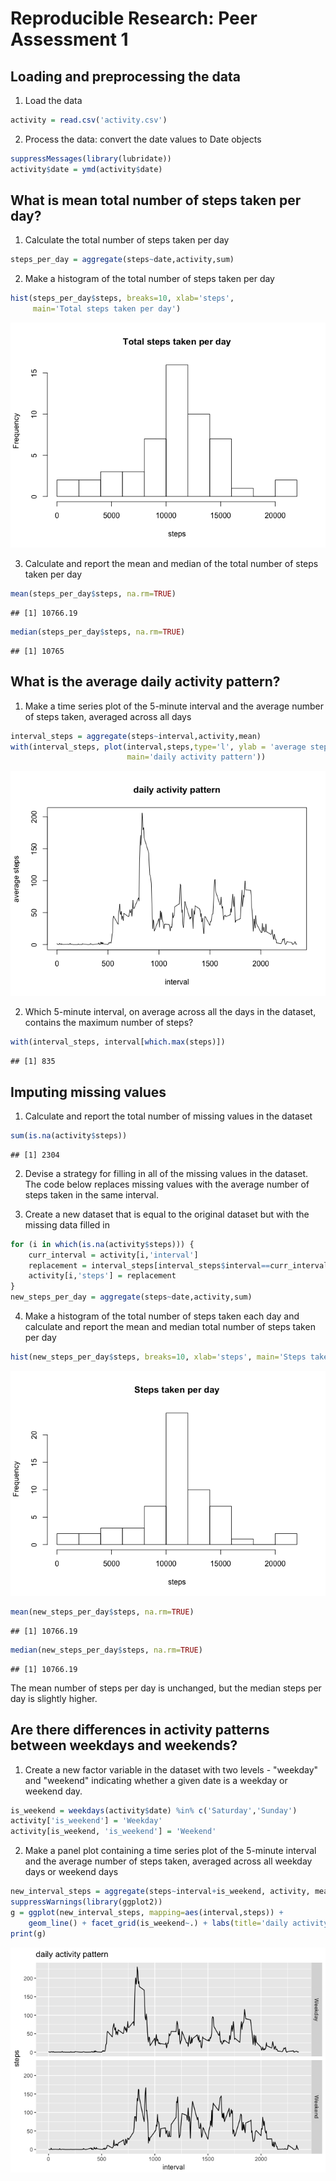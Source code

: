# Reproducible Research: Peer Assessment 1


## Loading and preprocessing the data
1. Load the data  

```r
activity = read.csv('activity.csv')
```

2. Process the data: convert the date values to Date objects

```r
suppressMessages(library(lubridate))
activity$date = ymd(activity$date)
```

## What is mean total number of steps taken per day?
1. Calculate the total number of steps taken per day

```r
steps_per_day = aggregate(steps~date,activity,sum)
```

2. Make a histogram of the total number of steps taken per day

```r
hist(steps_per_day$steps, breaks=10, xlab='steps', 
     main='Total steps taken per day')
```

![](PA1_template_files/figure-html/unnamed-chunk-4-1.png)<!-- -->

3. Calculate and report the mean and median of the total number of steps taken per day

```r
mean(steps_per_day$steps, na.rm=TRUE)
```

```
## [1] 10766.19
```

```r
median(steps_per_day$steps, na.rm=TRUE)
```

```
## [1] 10765
```

## What is the average daily activity pattern?
1. Make a time series plot of the 5-minute interval and the average number of steps taken, averaged across all days

```r
interval_steps = aggregate(steps~interval,activity,mean)
with(interval_steps, plot(interval,steps,type='l', ylab = 'average steps',
                          main='daily activity pattern'))
```

![](PA1_template_files/figure-html/unnamed-chunk-6-1.png)<!-- -->

2. Which 5-minute interval, on average across all the days in the dataset, contains the maximum number of steps?

```r
with(interval_steps, interval[which.max(steps)])
```

```
## [1] 835
```

## Imputing missing values
1. Calculate and report the total number of missing values in the dataset

```r
sum(is.na(activity$steps))
```

```
## [1] 2304
```

2. Devise a strategy for filling in all of the missing values in the dataset.  
The code below replaces missing values with the average number of steps taken in the same interval.  

3. Create a new dataset that is equal to the original dataset but with the missing data filled in

```r
for (i in which(is.na(activity$steps))) {
    curr_interval = activity[i,'interval']
    replacement = interval_steps[interval_steps$interval==curr_interval,'steps']
    activity[i,'steps'] = replacement
}
new_steps_per_day = aggregate(steps~date,activity,sum)
```

4. Make a histogram of the total number of steps taken each day and calculate and report the mean and median total number of steps taken per day

```r
hist(new_steps_per_day$steps, breaks=10, xlab='steps', main='Steps taken per day')
```

![](PA1_template_files/figure-html/unnamed-chunk-10-1.png)<!-- -->

```r
mean(new_steps_per_day$steps, na.rm=TRUE)
```

```
## [1] 10766.19
```

```r
median(new_steps_per_day$steps, na.rm=TRUE)
```

```
## [1] 10766.19
```

The mean number of steps per day is unchanged, but the median steps per day is slightly higher.

## Are there differences in activity patterns between weekdays and weekends?
1. Create a new factor variable in the dataset with two levels - "weekday" and "weekend" indicating whether a given date is a weekday or weekend day.

```r
is_weekend = weekdays(activity$date) %in% c('Saturday','Sunday')
activity['is_weekend'] = 'Weekday'
activity[is_weekend, 'is_weekend'] = 'Weekend'
```

2. Make a panel plot containing a time series plot of the 5-minute interval and the average number of steps taken, averaged across all weekday days or weekend days

```r
new_interval_steps = aggregate(steps~interval+is_weekend, activity, mean)
suppressWarnings(library(ggplot2))
g = ggplot(new_interval_steps, mapping=aes(interval,steps)) +
    geom_line() + facet_grid(is_weekend~.) + labs(title='daily activity pattern')
print(g)
```

![](PA1_template_files/figure-html/unnamed-chunk-12-1.png)<!-- -->

